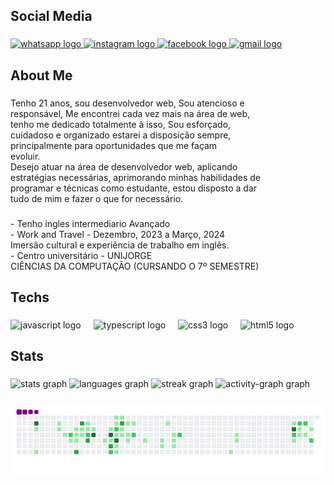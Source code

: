 <h2 align="left">Social Media</h2>

###

<div align="left">
  <a href="https://api.whatsapp.com/send?phone=5571992854808&text=Ol%C3%A1%20Rafael%2C%20Me%20fale%20mais%20sobre%20voc%C3%AA" target="_blank" rel = "external" >
    <img src="https://raw.githubusercontent.com/maurodesouza/profile-readme-generator/master/src/assets/icons/social/whatsapp/default.svg" width="52" height="40" alt="whatsapp logo"  />
  </a>
  <a href="https://www.instagram.com/paiva737_/" target="_blank">
    <img src="https://raw.githubusercontent.com/maurodesouza/profile-readme-generator/master/src/assets/icons/social/instagram/default.svg" width="52" height="40" alt="instagram logo"  />
  </a>
  <a href="https://www.facebook.com/profile.php?id=100010369152715&locale=pt_BR" target="_blank">
    <img src="https://raw.githubusercontent.com/maurodesouza/profile-readme-generator/master/src/assets/icons/social/facebook/default.svg" width="52" height="40" alt="facebook logo"  />
  </a>
  <a href="rafaelpaiva636@gmail.com" target="_blank">
    <img src="https://raw.githubusercontent.com/maurodesouza/profile-readme-generator/master/src/assets/icons/social/gmail/default.svg" width="52" height="40" alt="gmail logo"  />
  </a>
</div>

###

<h2 align="left">About Me</h2>

###

<p align="left">Tenho 21 anos, sou desenvolvedor web, Sou atencioso e<br>responsável, Me encontrei cada vez mais na área de web,<br>tenho me dedicado totalmente à isso, Sou esforçado,<br>cuidadoso e organizado estarei a disposição sempre,<br>principalmente para oportunidades que me façam<br>evoluir.<br>Desejo atuar na área de desenvolvedor web, aplicando<br>estratégias necessárias, aprimorando minhas habilidades de<br>programar e técnicas como estudante, estou disposto a dar<br>tudo de mim e fazer o que for necessário.</p>

###

<p align="left">- Tenho ingles intermediario Avançado<br>- Work and Travel - Dezembro, 2023 a Março, 2024<br>  Imersão cultural e experiência de trabalho em inglês.<br>- Centro universitário - UNIJORGE<br>CIÊNCIAS DA COMPUTAÇÃO (CURSANDO O 7º SEMESTRE)</p>

###

<h2 align="left">Techs</h2>

###

<div align="left">
  <img src="https://cdn.jsdelivr.net/gh/devicons/devicon/icons/javascript/javascript-original.svg" height="40" alt="javascript logo"  />
  <img width="12" />
  <img src="https://cdn.jsdelivr.net/gh/devicons/devicon/icons/typescript/typescript-original.svg" height="40" alt="typescript logo"  />
  <img width="12" />
  <img src="https://cdn.jsdelivr.net/gh/devicons/devicon/icons/css3/css3-original.svg" height="40" alt="css3 logo"  />
  <img width="12" />
  <img src="https://cdn.jsdelivr.net/gh/devicons/devicon/icons/html5/html5-original.svg" height="40" alt="html5 logo"  />
</div>

###

<h2 align="left">Stats</h2>

###

<div align="left">
  <img src="https://github-readme-stats.vercel.app/api?username=paiva737&hide_title=false&hide_rank=false&show_icons=true&include_all_commits=true&count_private=true&disable_animations=false&theme=gruvbox_light&locale=en&hide_border=false&order=1" height="150" alt="stats graph"  />
  <img src="https://github-readme-stats.vercel.app/api/top-langs?username=paiva737&locale=en&hide_title=false&layout=compact&card_width=320&langs_count=12&theme=gruvbox_light&hide_border=false&order=2" height="150" alt="languages graph"  />
  <img src="https://streak-stats.demolab.com?user=paiva737&locale=en&mode=daily&theme=gruvbox_light&hide_border=false&border_radius=5&order=3" height="150" alt="streak graph"  />
  <img src="https://github-readme-activity-graph.vercel.app/graph?username=paiva737&radius=16&theme=gruvbox&area=true&order=5" height="300" alt="activity-graph graph"  />
</div>

###

<div align="center">
</div>

###

![snake gif](https://github.com/paiva737/paiva737/blob/output/github-contribution-grid-snake.gif)

###




###
